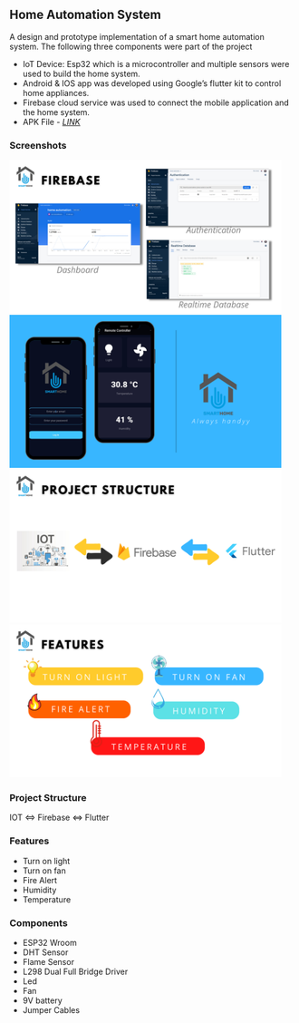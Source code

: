 ## Home Automation System
A design and prototype implementation of a smart home automation system. The following three components were part of the project
* IoT Device: Esp32 which is a microcontroller and multiple sensors were used to build the home system.
* Android & IOS app was developed using Google’s flutter kit to control home appliances.
* Firebase cloud service was used to connect the mobile application and the home system.
* APK File - [<i>LINK</i>](https://drive.google.com/file/d/1gwJYHRgE2psNMxL9PmRECdoFzEFYlCHN/view?usp=sharing)

### Screenshots

<img src="https://github.com/ahlawataman/homeautomation/blob/main/images/11.png" data-canonical-src="https://github.com/ahlawataman/homeautomation/blob/main/images/11.png" width="480" height="270" /> <img src="https://github.com/ahlawataman/homeautomation/blob/main/images/12.png" data-canonical-src="https://github.com/ahlawataman/homeautomation/blob/main/images/12.png" width="480" height="270" />
<img src="https://github.com/ahlawataman/homeautomation/blob/main/images/3.png" data-canonical-src="https://github.com/ahlawataman/homeautomation/blob/main/images/3.png" width="480" height="270" /> <img src="https://github.com/ahlawataman/homeautomation/blob/main/images/4.png" data-canonical-src="https://github.com/ahlawataman/homeautomation/blob/main/images/4.png" width="480" height="270" />



### Project Structure

IOT <=> Firebase <=> Flutter

### Features

* Turn on light 
* Turn on fan
* Fire Alert
* Humidity
* Temperature

### Components

* ESP32 Wroom
* DHT Sensor
* Flame Sensor
* L298 Dual Full Bridge Driver
* Led
* Fan
* 9V battery
* Jumper Cables
